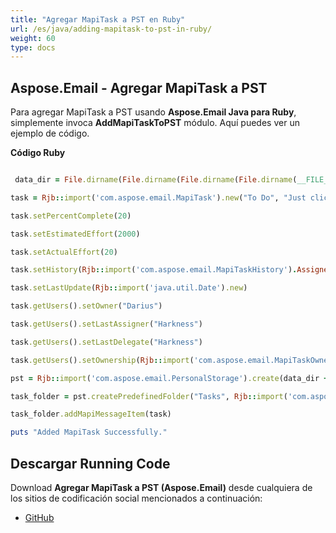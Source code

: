 ```yaml
---
title: "Agregar MapiTask a PST en Ruby"
url: /es/java/adding-mapitask-to-pst-in-ruby/
weight: 60
type: docs
---
```


## **Aspose.Email - Agregar MapiTask a PST**
Para agregar MapiTask a PST usando **Aspose.Email Java para Ruby**, simplemente invoca **AddMapiTaskToPST** módulo. Aquí puedes ver un ejemplo de código.

**Código Ruby**

``` ruby

 data_dir = File.dirname(File.dirname(File.dirname(File.dirname(__FILE__)))) + '/data/'

task = Rjb::import('com.aspose.email.MapiTask').new("To Do", "Just click and type to add new task", Rjb::import('java.util.Date').new, Rjb::import('java.util.Date').new)

task.setPercentComplete(20)

task.setEstimatedEffort(2000)

task.setActualEffort(20)

task.setHistory(Rjb::import('com.aspose.email.MapiTaskHistory').Assigned)

task.setLastUpdate(Rjb::import('java.util.Date').new)

task.getUsers().setOwner("Darius")

task.getUsers().setLastAssigner("Harkness")

task.getUsers().setLastDelegate("Harkness")

task.getUsers().setOwnership(Rjb::import('com.aspose.email.MapiTaskOwnership').AssignersCopy)

pst = Rjb::import('com.aspose.email.PersonalStorage').create(data_dir + "TaskPST.pst", Rjb::import('com.aspose.email.FileFormatVersion').Unicode)

task_folder = pst.createPredefinedFolder("Tasks", Rjb::import('com.aspose.email.StandardIpmFolder').Tasks)

task_folder.addMapiMessageItem(task)

puts "Added MapiTask Successfully."

```
## **Descargar Running Code**
Download **Agregar MapiTask a PST (Aspose.Email)** desde cualquiera de los sitios de codificación social mencionados a continuación:

- [GitHub](https://github.com/aspose-email/Aspose.Email-for-Java/blob/master/Plugins/Aspose_Email_Java_for_Ruby/lib/asposeemailjava/Outlook/addmapitasktopst.rb)
